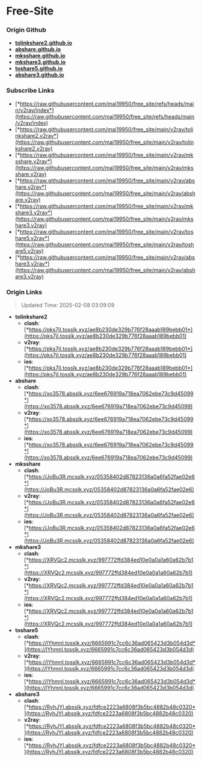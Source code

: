 # Free-Site

### Origin Github

- [**tolinkshare2.github.io**](https://github.com/tolinkshare2/tolinkshare2.github.io)
- [**abshare.github.io**](https://github.com/abshare/abshare.github.io)
- [**mksshare.github.io**](https://github.com/mksshare/mksshare.github.io)
- [**mkshare3.github.io**](https://github.com/mkshare3/mkshare3.github.io)
- [**toshare5.github.io**](https://github.com/toshare5/toshare5.github.io)
- [**abshare3.github.io**](https://github.com/abshare3/abshare3.github.io)

### Subscribe Links

- [*https://raw.githubusercontent.com/mai19950/free_site/refs/heads/main/v2ray/index*](https://raw.githubusercontent.com/mai19950/free_site/refs/heads/main/v2ray/index)
- [*https://raw.githubusercontent.com/mai19950/free_site/main/v2ray/tolinkshare2.v2ray*](https://raw.githubusercontent.com/mai19950/free_site/main/v2ray/tolinkshare2.v2ray)
- [*https://raw.githubusercontent.com/mai19950/free_site/main/v2ray/mksshare.v2ray*](https://raw.githubusercontent.com/mai19950/free_site/main/v2ray/mksshare.v2ray)
- [*https://raw.githubusercontent.com/mai19950/free_site/main/v2ray/abshare.v2ray*](https://raw.githubusercontent.com/mai19950/free_site/main/v2ray/abshare.v2ray)
- [*https://raw.githubusercontent.com/mai19950/free_site/main/v2ray/mkshare3.v2ray*](https://raw.githubusercontent.com/mai19950/free_site/main/v2ray/mkshare3.v2ray)
- [*https://raw.githubusercontent.com/mai19950/free_site/main/v2ray/toshare5.v2ray*](https://raw.githubusercontent.com/mai19950/free_site/main/v2ray/toshare5.v2ray)
- [*https://raw.githubusercontent.com/mai19950/free_site/main/v2ray/abshare3.v2ray*](https://raw.githubusercontent.com/mai19950/free_site/main/v2ray/abshare3.v2ray)

### Origin Links

> Updated Time: 2025-02-08 03:09:09

- **tolinkshare2**
  - **clash**: [*https://pks7jI.tosslk.xyz/ae8b230de329b776f28aaab189bebb01*](https://pks7jI.tosslk.xyz/ae8b230de329b776f28aaab189bebb01)
  - **v2ray**: [*https://pks7jI.tosslk.xyz/ae8b230de329b776f28aaab189bebb01*](https://pks7jI.tosslk.xyz/ae8b230de329b776f28aaab189bebb01)
  - **ios**: [*https://pks7jI.tosslk.xyz/ae8b230de329b776f28aaab189bebb01*](https://pks7jI.tosslk.xyz/ae8b230de329b776f28aaab189bebb01)
- **abshare**
  - **clash**: [*https://xo3578.absslk.xyz/6ee676919a718ea7062ebe73c9d45099*](https://xo3578.absslk.xyz/6ee676919a718ea7062ebe73c9d45099)
  - **v2ray**: [*https://xo3578.absslk.xyz/6ee676919a718ea7062ebe73c9d45099*](https://xo3578.absslk.xyz/6ee676919a718ea7062ebe73c9d45099)
  - **ios**: [*https://xo3578.absslk.xyz/6ee676919a718ea7062ebe73c9d45099*](https://xo3578.absslk.xyz/6ee676919a718ea7062ebe73c9d45099)
- **mksshare**
  - **clash**: [*https://JoBu3R.mcsslk.xyz/05358402d87823136a0a6fa52fae02e6*](https://JoBu3R.mcsslk.xyz/05358402d87823136a0a6fa52fae02e6)
  - **v2ray**: [*https://JoBu3R.mcsslk.xyz/05358402d87823136a0a6fa52fae02e6*](https://JoBu3R.mcsslk.xyz/05358402d87823136a0a6fa52fae02e6)
  - **ios**: [*https://JoBu3R.mcsslk.xyz/05358402d87823136a0a6fa52fae02e6*](https://JoBu3R.mcsslk.xyz/05358402d87823136a0a6fa52fae02e6)
- **mkshare3**
  - **clash**: [*https://XRVQc2.mcsslk.xyz/997772ffd384ed10e0a0a1a60a62b7b1*](https://XRVQc2.mcsslk.xyz/997772ffd384ed10e0a0a1a60a62b7b1)
  - **v2ray**: [*https://XRVQc2.mcsslk.xyz/997772ffd384ed10e0a0a1a60a62b7b1*](https://XRVQc2.mcsslk.xyz/997772ffd384ed10e0a0a1a60a62b7b1)
  - **ios**: [*https://XRVQc2.mcsslk.xyz/997772ffd384ed10e0a0a1a60a62b7b1*](https://XRVQc2.mcsslk.xyz/997772ffd384ed10e0a0a1a60a62b7b1)
- **toshare5**
  - **clash**: [*https://lYhmnl.tosslk.xyz/6665991c7cc6c36ad065423d3b054d3d*](https://lYhmnl.tosslk.xyz/6665991c7cc6c36ad065423d3b054d3d)
  - **v2ray**: [*https://lYhmnl.tosslk.xyz/6665991c7cc6c36ad065423d3b054d3d*](https://lYhmnl.tosslk.xyz/6665991c7cc6c36ad065423d3b054d3d)
  - **ios**: [*https://lYhmnl.tosslk.xyz/6665991c7cc6c36ad065423d3b054d3d*](https://lYhmnl.tosslk.xyz/6665991c7cc6c36ad065423d3b054d3d)
- **abshare3**
  - **clash**: [*https://RyhJYl.absslk.xyz/fdfce2223a6808f3b5bc4882b48c0320*](https://RyhJYl.absslk.xyz/fdfce2223a6808f3b5bc4882b48c0320)
  - **v2ray**: [*https://RyhJYl.absslk.xyz/fdfce2223a6808f3b5bc4882b48c0320*](https://RyhJYl.absslk.xyz/fdfce2223a6808f3b5bc4882b48c0320)
  - **ios**: [*https://RyhJYl.absslk.xyz/fdfce2223a6808f3b5bc4882b48c0320*](https://RyhJYl.absslk.xyz/fdfce2223a6808f3b5bc4882b48c0320)
